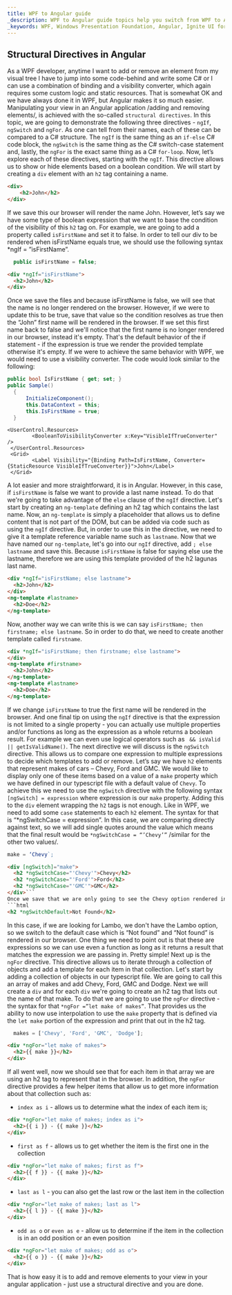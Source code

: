 ```yaml
---
title: WPF to Angular guide
_description: WPF to Angular guide topics help you switch from WPF to Angular.
_keywords: WPF, Windows Presentation Foundation, Angular, Ignite UI for Angular
---
```


## Structural Directives in Angular

As a WPF developer, anytime I want to add or remove an element from my visual tree I have to jump into some code-behind and write some C# or I can use a combination of binding and a visibility converter, which again requires some custom logic and static resources. That is somewhat OK and we have always done it in WPF, but Angular makes it so much easier.
Manipulating your view in an Angular application /adding and removing elements/, is achieved with the so-called `structural directives`. In this topic, we are going to demonstrate the following three directives - `ngIf`, `ngSwitch` and `ngFor`. As one can tell from their names, each of these can be compared to a C# structure. The `ngIf` is the same thing as an `if-else` C# code block, the `ngSwitch` is the same thing as the C# switch-case statement and, lastly, the `ngFor` is the exact same thing as a C# `for-loop`.
Now, let’s explore each of these directives, starting with the `ngIf`. This directive allows us to show or hide elements based on a boolean condition. We will start by creating a `div` element with an `h2` tag containing a name.
```html
<div>
    <h2>John</h2>
</div>
```
If we save this our browser will render the name John. However, let’s say we have some type of boolean expression that we want to base the condition of the visibility of this `h2` tag on. For example, we are going to add a property called `isFirstName` and set it to false. In order to tell our div to be rendered when isFirstName equals true, we should use the following syntax *ngIf = ”isFirstName”.
```typescript
  public isFirstName = false;
```
``` html
<div *ngIf="isFirstName">
  <h2>John</h2>
</div>
```
Once we save the files and because isFirstName is false, we will see that the name is no longer rendered on the browser. However, if we were to update this to be true, save that value so the condition resolves as true then the “John” first name will be rendered in the browser. If we set this first name back to false and we'll notice that the first name is no longer rendered in our browser, instead it's empty. That's the default behavior of the if statement - if the expression is true we render the provided template otherwise it's empty.
If we were to achieve the same behavior with WPF, we would need to use a visibility converter. The code would look similar to the following:
```cs
public bool IsFirstName { get; set; }
public Sample()
  {
      InitializeComponent();
      this.DataContext = this;
      this.IsFirstName = true;
  }
```
```XAML
<UserControl.Resources>
        <BooleanToVisibilityConverter x:Key="VisibleIfTrueConverter" />
 </UserControl.Resources>
 <Grid>
        <Label Visibility="{Binding Path=IsFirstName, Converter={StaticResource VisibleIfTrueConverter}}">John</Label>
 </Grid>
```
A lot easier and more straightforward, it is in Angular.
However, in this case, if `isFirstName` is false we want to provide a last name instead. To do that we're going to take advantage of the `else` clause of the `ngIf` directive. Let's start by creating an `ng-template` defining an h2 tag which contains the last name. Now, an `ng-template` is simply a placeholder that allows us to define content that is not part of the DOM, but can be added via code such as using the `ngIf` directive. But, in order to use this in the directive, we need to give it a template reference variable name such as `lastname`. Now that we have named our `ng-template`, let's go into our `ngIf` directive, add `; else lastname` and save this. Because `isFirstName` is false for saying else use the lastname, therefore we are using this template provided of the h2 lagunas last name.
```html
<div *ngIf="isFirstName; else lastname">
  <h2>John</h2>
</div>
<ng-template #lastname>
  <h2>Doe</h2>
</ng-template>
```
Now, another way we can write this is we can say `isFirstName; then firstname; else lastname`. So in order to do that, we need to create another template called `firstname`.
```html
<div *ngIf="isFirstName; then firstname; else lastname">
</div>
<ng-template #firstname>
  <h2>John</h2>
</ng-template>
<ng-template #lastname>
  <h2>Doe</h2>
</ng-template>
```
If we change `isFirstName` to true the first name will be rendered in the browser. And one final tip on using the `ngIf` directive is that the expression is not limited to a single property - you can actually use multiple properties and/or functions as long as the expression as a whole returns a boolean result. For example we can even use logical operators such as ` && isValid || getIsValidName()`.
The next directive we will discuss is the `ngSwitch` directive. This allows us to compare one expression to multiple expressions to decide which templates to add or remove.
Let’s say we have `h2` elements that represent makes of cars – Chevy, Ford and GMC. We would like to display only one of these items based on a value of a `make` property which we have defined in our typescript file with a default value of `Chevy`. To achieve this we need to use the `ngSwitch` directive with the following syntax `[ngSwitch] = expression` where expression is our `make` property. Adding this to the `div` element wrapping the `h2` tags is not enough. Like in WPF, we need to add some `case` statements to each `h2` element. The syntax for that is “*ngSwitchCase = expression”. In this case, we are comparing directly against text, so we will add single quotes around the value which means that the final result would be `*ngSwitchCase = “’Chevy’”` /similar for the other two values/.
```typescript
make = ‘Chevy`;
```
```html
<div [ngSwitch]="make">
  <h2 *ngSwitchCase="'Chevy'">Chevy</h2>
  <h2 *ngSwitchCase="'Ford'">Ford</h2>
  <h2 *ngSwitchCase="'GMC'">GMC</h2>
</div>```
Once we save that we are only going to see the Chevy option rendered in the browser because the value of our `make` property is set to `Chevy`. If we change it to say `GMC` and save that, only the GMC option will be rendered in the browser. Now, what happens if we add an option that is not available, say the `Lambo`. Nothing would be rendered because that did not match any of our conditions. When we normally use a switch statement inside of C#, we have not only the case but also default value. The same is available in Angular – we can add another option with the `Not Found` text and mark it with the `*ngSwitchDefault ` which will act as the default value if none of the other values are found.
```html
<h2 *ngSwitchDefault>Not Found</h2>
```
In this case, if we are looking for Lambo, we don't have the Lambo option, so we switch to the default case which is “Not found” and “Not found” is rendered in our browser. One thing we need to point out is that these are expressions so we can use even a function as long as it returns a result that matches the expression we are passing in. Pretty simple!
Next up is the `ngFor` directive. This directive allows us to iterate through a collection of objects and add a template for each item in that collection. Let's start by adding a collection of objects in our typescript file. We are going to call this an array of makes and add Chevy, Ford, GMC and Dodge. Next we will create a `div` and for each `div` we're going to create an h2 tag that lists out the name of that make. To do that we are going to use the `ngFor` directive - the syntax for that `*ngFor =”let make of makes”`. That provides us the ability to now use interpolation to use the `make` property that is defined via the `let make` portion of the expression and print that out in the h2 tag.
```typescript
  makes = ['Chevy', 'Ford', 'GMC', 'Dodge'];
```
```html
<div *ngFor="let make of makes">
  <h2>{{ make }}</h2>
</div>
```
If all went well, now we should see that for each item in that array we are using an h2 tag to represent that in the browser. In addition, the `ngFor` directive provides a few helper items that allow us to get more information about that collection such as:
-	`index as i` - allows us to determine what the index of each item is;
```html
<div *ngFor="let make of makes; index as i">
  <h2>{{ i }} - {{ make }}</h2>
</div>
```
-	`first as f` - allows us to get whether the item is the first one in the collection
```html
<div *ngFor="let make of makes; first as f">
  <h2>{{ f }} - {{ make }}</h2>
</div>
```
-	`last as l` - you can also get the last row or the last item in the collection
```html
<div *ngFor="let make of makes; last as l">
  <h2>{{ l }} - {{ make }}</h2>
</div>
```
-	`odd as o` or `even as e` - allow us to determine if the item in the collection is in an odd position or an even position
```html
<div *ngFor="let make of makes; odd as o">
  <h2>{{ o }} - {{ make }}</h2>
</div>
```
That is how easy it is to add and remove elements to your view in your angular application - just use a structural directive and you are done.

